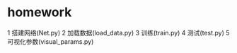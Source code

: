 # homework
1 搭建网络(Net.py)
2 加载数据(load_data.py)
3 训练(train.py)
4 测试(test.py)
5 可视化参数(visual_params.py)



